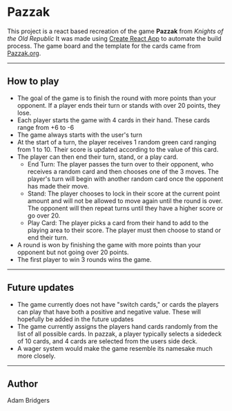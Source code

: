 # Pazzak
This project is a react based recreation of the game **Pazzak** from *Knights of the Old Republic*
It was made using [Create React App](https://github.com/facebookincubator/create-react-app) to automate the build process. The game board and the template for the cards came from [Pazzak.org](http://www.pazaak.org).
***
## How to play
* The goal of the game is to finish the round with more points than your opponent. If a player ends their turn or stands with over 20 points, they lose.
* Each player starts the game with 4 cards in their hand. These cards range from +6 to -6
* The game always starts with the user's turn
* At the start of a turn, the player receives 1 random green card ranging from 1 to 10. Their score is updated according to the value of this card.
* The player can then end their turn, stand, or a play card.
  * End Turn: The player passes the turn over to their opponent, who receives a random card and then chooses one of the 3 moves. The player's turn will begin with another random card once the opponent has made their move.  
  * Stand: The player chooses to lock in their score at the current point amount and will not be allowed to move again until the round is over. The opponent will then repeat turns until they have a higher score or go over 20.
  * Play Card: The player picks a card from their hand to add to the playing area to their score. The player must then choose to stand or end their turn.
* A round is won by finishing the game with more points than your opponent but not going over 20 points.
* The first player to win 3 rounds wins the game.
***
## Future updates
* The game currently does not have "switch cards," or cards the players can play that have both a positive and negative value. These will hopefully be added in the future updates
* The game currently assigns the players hand cards randomly from the list of all possible cards. In pazzak, a player typically selects a sidedeck of 10 cards, and 4 cards are selected from the users side deck.
* A wager system would make the game resemble its namesake much more closely.
***
## Author
Adam Bridgers
